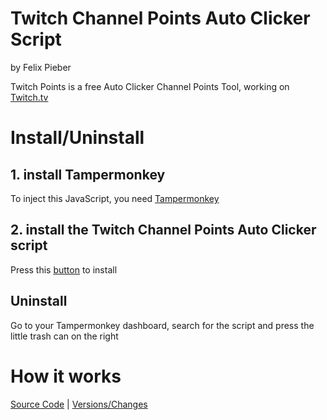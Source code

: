 # Twitch Channel Points Auto Clicker Script
by Felix Pieber



Twitch Points is a free Auto Clicker Channel Points Tool, working on [Twitch.tv](https://www.twitch.tv/)

# Install/Uninstall
## 1. install Tampermonkey
To inject this JavaScript, you need [Tampermonkey](http://tampermonkey.net/)

## 2. install the Twitch Channel Points Auto Clicker script
Press this [button](https://felixpieber.github.io/web/projects/Downloads/Twitch.Points.user.js) to install

## Uninstall
Go to your Tampermonkey dashboard, search for the script and press the little trash can on the right

# How it works
[Source Code](https://github.com/felixpieber/web/blob/main/projects/Downloads/Twitch.Points.user.js) | [Versions/Changes](https://github.com/felixpieber/web/commits/main/projects/Downloads/Twitch.Points.user.js)